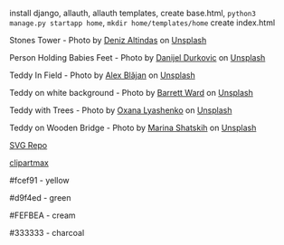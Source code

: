 install django, allauth, allauth templates, create base.html, `python3 manage.py startapp home`, `mkdir home/templates/home`
create index.html

Stones Tower - Photo by <a href="https://unsplash.com/@omeganova?utm_source=unsplash&utm_medium=referral&utm_content=creditCopyText">Deniz Altindas</a> on <a href="https://unsplash.com/s/photos/yoga?utm_source=unsplash&utm_medium=referral&utm_content=creditCopyText">Unsplash</a>
  

Person Holding Babies Feet - Photo by <a href="https://unsplash.com/@designshot?utm_source=unsplash&utm_medium=referral&utm_content=creditCopyText">Danijel Durkovic</a> on <a href="https://unsplash.com/s/photos/baby-yoga?utm_source=unsplash&utm_medium=referral&utm_content=creditCopyText">Unsplash</a>

Teddy In Field - Photo by <a href="https://unsplash.com/@alexb?utm_source=unsplash&utm_medium=referral&utm_content=creditCopyText">Alex Blăjan</a> on <a href="https://unsplash.com/s/photos/teddy?utm_source=unsplash&utm_medium=referral&utm_content=creditCopyText">Unsplash</a>

Teddy on white background - Photo by <a href="https://unsplash.com/@barrettward?utm_source=unsplash&utm_medium=referral&utm_content=creditCopyText">Barrett Ward</a> on <a href="https://unsplash.com/s/photos/teddy?utm_source=unsplash&utm_medium=referral&utm_content=creditCopyText">Unsplash</a>
  
Teddy with Trees - Photo by <a href="https://unsplash.com/@sanateddy?utm_source=unsplash&utm_medium=referral&utm_content=creditCopyText">Oxana Lyashenko</a> on <a href="https://unsplash.com/s/photos/teddy?utm_source=unsplash&utm_medium=referral&utm_content=creditCopyText">Unsplash</a>
  
Teddy on Wooden Bridge - Photo by <a href="https://unsplash.com/@murrrchalla?utm_source=unsplash&utm_medium=referral&utm_content=creditCopyText">Marina Shatskih</a> on <a href="https://unsplash.com/s/photos/teddy?utm_source=unsplash&utm_medium=referral&utm_content=creditCopyText">Unsplash</a>
  
[SVG Repo](https://www.svgrepo.com/)
  
[clipartmax](https://www.clipartmax.com/so/bear-clipart/)  

#fcef91 - yellow

#d9f4ed - green

#FEFBEA - cream

#333333 - charcoal